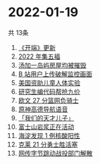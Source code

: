 # 2022-01-19
  共 13条

  <!-- BEGIN -->
  <!-- 最后更新时间:Wed Jan 19 2022 15:10:59 GMT+0000 (Coordinated Universal Time) -->
  1. [《开端》更新](https://www.zhihu.com/search?q=开端)
1. [2022 年集五福](https://www.zhihu.com/search?q=集五福)
1. [汤加一岛屿房屋均被摧毁](https://www.zhihu.com/search?q=汤加)
1. [B 站用户上传破解监控画面](https://www.zhihu.com/search?q=b站监控画面)
1. [美国资助儿童人体实验](https://www.zhihu.com/search?q=美国资助人体实验)
1. [研究生编代码帮抢九价](https://www.zhihu.com/search?q=研究生帮抢九价)
1. [欧文 27 分篮网负骑士](https://www.zhihu.com/search?q=篮网)
1. [原神高德导航语音](https://www.zhihu.com/search?q=原神)
1. [「我们的天才儿子」](https://www.zhihu.com/search?q=我们的天才儿子)
1. [富士山岩浆正在活动](https://www.zhihu.com/search?q=富士山)
1. [海淀发现 1 例核酸阳性](https://www.zhihu.com/search?q=北京疫情)
1. [克莱 21 分勇士胜活塞](https://www.zhihu.com/search?q=勇士)
1. [网传字节跳动战投部门解散](https://www.zhihu.com/search?q=字节跳动)
  <!-- END -->
  